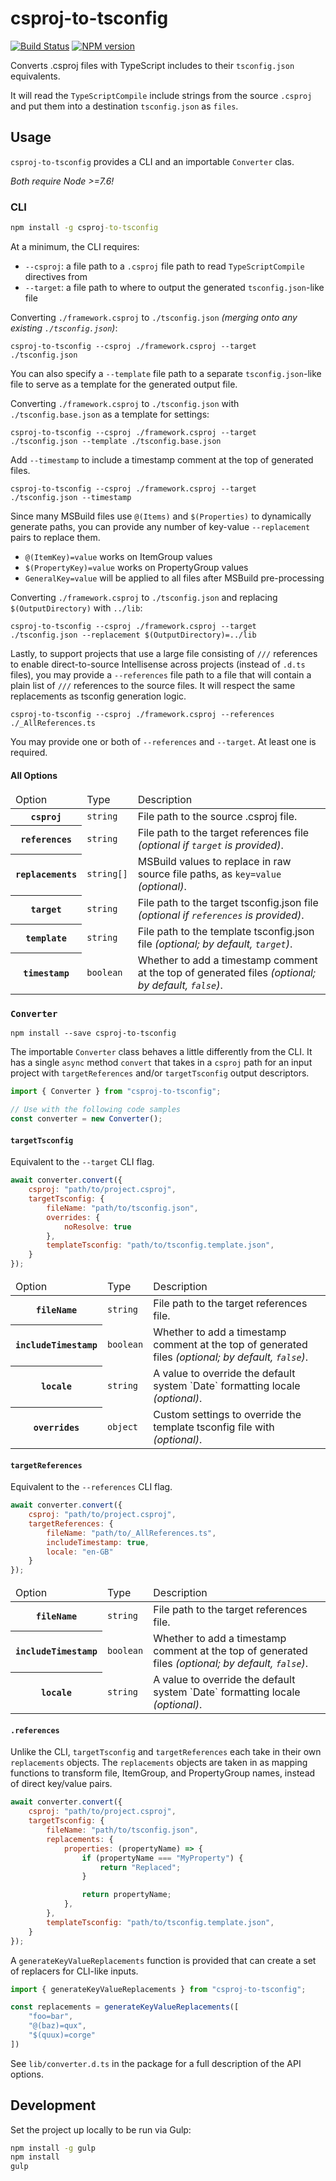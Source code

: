 # csproj-to-tsconfig
[![Build Status](https://travis-ci.org/JoshuaKGoldberg/csproj-to-tsconfig.svg?branch=master)](https://travis-ci.org/JoshuaKGoldberg/csproj-to-tsconfig)
[![NPM version](https://badge.fury.io/js/csproj-to-tsconfig.svg)](http://badge.fury.io/js/csproj-to-tsconfig)


Converts .csproj files with TypeScript includes to their `tsconfig.json` equivalents.

It will read the `TypeScriptCompile` include strings from the source `.csproj` and put them into a destination `tsconfig.json` as `files`.

## Usage

`csproj-to-tsconfig` provides a CLI and an importable `Converter` clas.

*Both require Node >=7.6!*

### CLI

```cmd
npm install -g csproj-to-tsconfig
```

At a minimum, the CLI requires:
* `--csproj`: a file path to a `.csproj` file path to read `TypeScriptCompile` directives from
* `--target`: a file path to where to output the generated `tsconfig.json`-like file

Converting `./framework.csproj` to `./tsconfig.json` *(merging onto any existing `./tsconfig.json`)*:

```
csproj-to-tsconfig --csproj ./framework.csproj --target ./tsconfig.json
```

You can also specify a `--template` file path to a separate `tsconfig.json`-like file to serve as a template for the generated output file.

Converting `./framework.csproj` to `./tsconfig.json` with `./tsconfig.base.json` as a template for settings:

```
csproj-to-tsconfig --csproj ./framework.csproj --target ./tsconfig.json --template ./tsconfig.base.json
```

Add `--timestamp` to include a timestamp comment at the top of generated files.

```
csproj-to-tsconfig --csproj ./framework.csproj --target ./tsconfig.json --timestamp
```

Since many MSBuild files use `@(Items)` and `$(Properties)` to dynamically generate paths, you can provide any number of key-value `--replacement` pairs to replace them.
* `@(ItemKey)=value` works on ItemGroup values
* `$(PropertyKey)=value` works on PropertyGroup values
* `GeneralKey=value` will be applied to all files after MSBuild pre-processing

Converting `./framework.csproj` to `./tsconfig.json` and replacing `$(OutputDirectory)` with `../lib`:

```
csproj-to-tsconfig --csproj ./framework.csproj --target ./tsconfig.json --replacement $(OutputDirectory)=../lib
```

Lastly, to support projects that use a large file consisting of `///` references to enable direct-to-source Intellisense across projects (instead of `.d.ts` files), you may provide a `--references` file path to a file that will contain a plain list of `///` references to the source files.
It will respect the same replacements as tsconfig generation logic.

```
csproj-to-tsconfig --csproj ./framework.csproj --references ./_AllReferences.ts
```

You may provide one or both of `--references` and `--target`.
At least one is required.

#### All Options

<table>
    <thead>
        <tr>
            <td>Option</td>
            <td>Type</td>
            <td>Description</td>
        </tr>
    </thead>
    <tbody>
        <tr>
            <th><code>csproj</code></th>
            <td><code>string</code></td>
            <td>File path to the source .csproj file.</td>
        </tr>
        <tr>
            <th><code>references</code></th>
            <td><code>string</code></td>
            <td>File path to the target references file <em>(optional if <code>target</code> is provided)</em>.</td>
        </tr>
        <tr>
            <th><code>replacements</code></th>
            <td><code>string[]</code></td>
            <td>MSBuild values to replace in raw source file paths, as <code>key=value</code> <em>(optional)</em>.</td>
        </tr>
        <tr>
            <th><code>target</code></th>
            <td><code>string</code></td>
            <td>File path to the target tsconfig.json file <em>(optional if <code>references</code> is provided)</em>.</td>
        </tr>
        <tr>
            <th><code>template</code></th>
            <td><code>string</code></td>
            <td>File path to the template tsconfig.json file <em>(optional; by default, <code>target</code>)</em>.</td>
        </tr>
        <tr>
            <th><code>timestamp</code></th>
            <td><code>boolean</code></td>
            <td>Whether to add a timestamp comment at the top of generated files <em>(optional; by default, <code>false</code>)</em>.</td>
        </tr>
    </tbody>
</table>

### `Converter`

`npm install --save csproj-to-tsconfig`

The importable `Converter` class behaves a little differently from the CLI.
It has a single `async` method `convert` that takes in a `csproj` path for an input project with `targetReferences` and/or `targetTsconfig` output descriptors.

```javascript
import { Converter } from "csproj-to-tsconfig";

// Use with the following code samples
const converter = new Converter();
```

#### `targetTsconfig`

Equivalent to the `--target` CLI flag.

```javascript
await converter.convert({
    csproj: "path/to/project.csproj",
    targetTsconfig: {
        fileName: "path/to/tsconfig.json",
        overrides: {
            noResolve: true
        },
        templateTsconfig: "path/to/tsconfig.template.json",
    }
});
```

<table>
    <thead>
        <tr>
            <td>Option</td>
            <td>Type</td>
            <td>Description</td>
        </tr>
    </thead>
    <tbody>
        <tr>
            <th><code>fileName</code></th>
            <td><code>string</code></td>
            <td>File path to the target references file.</td>
        </tr>
        <tr>
            <th><code>includeTimestamp</code></th>
            <td><code>boolean</code></td>
            <td>Whether to add a timestamp comment at the top of generated files <em>(optional; by default, <code>false</code>)</em>.</td>
        </tr>
        <tr>
            <th><code>locale</code></th>
            <td><code>string</code></td>
            <td>A value to override the default system `Date` formatting locale <em>(optional)</em>.</td>
        </tr>
        <tr>
            <th><code>overrides</code></th>
            <td><code>object</code></td>
            <td>Custom settings to override the template tsconfig file with <em>(optional)</em>.</td>
        </tr>
    </tbody>
</table>

#### `targetReferences`

Equivalent to the `--references` CLI flag.

```javascript
await converter.convert({
    csproj: "path/to/project.csproj",
    targetReferences: {
        fileName: "path/to/_AllReferences.ts",
        includeTimestamp: true,
        locale: "en-GB"
    }
});
```

<table>
    <thead>
        <tr>
            <td>Option</td>
            <td>Type</td>
            <td>Description</td>
        </tr>
    </thead>
    <tbody>
        <tr>
            <th><code>fileName</code></th>
            <td><code>string</code></td>
            <td>File path to the target references file.</td>
        </tr>
        <tr>
            <th><code>includeTimestamp</code></th>
            <td><code>boolean</code></td>
            <td>Whether to add a timestamp comment at the top of generated files <em>(optional; by default, <code>false</code>)</em>.</td>
        </tr>
        <tr>
            <th><code>locale</code></th>
            <td><code>string</code></td>
            <td>A value to override the default system `Date` formatting locale <em>(optional)</em>.</td>
        </tr>
    </tbody>
</table>

#### `.references`

Unlike the CLI, `targetTsconfig` and `targetReferences` each take in their own `replacements` objects.
The `replacements` objects are taken in as mapping functions to transform file, ItemGroup, and PropertyGroup names, instead of direct key/value pairs.

```javascript
await converter.convert({
    csproj: "path/to/project.csproj",
    targetTsconfig: {
        fileName: "path/to/tsconfig.json",
        replacements: {
            properties: (propertyName) => {
                if (propertyName === "MyProperty") {
                    return "Replaced";
                }

                return propertyName;
            },
        },
        templateTsconfig: "path/to/tsconfig.template.json",
    }
});
```

A `generateKeyValueReplacements` function is provided that can create a set of replacers for CLI-like inputs.

```javascript
import { generateKeyValueReplacements } from "csproj-to-tsconfig";

const replacements = generateKeyValueReplacements([
    "foo=bar",
    "@(baz)=qux",
    "$(quux)=corge"
])
```

See `lib/converter.d.ts` in the package for a full description of the API options.


## Development

Set the project up locally to be run via Gulp:

```cmd
npm install -g gulp
npm install
gulp
```
